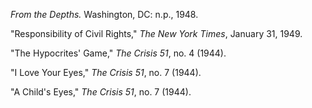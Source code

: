 *From the Depths.* Washington, DC: n.p., 1948. 

"Responsibility of Civil Rights," *The New York Times*, January 31, 1949.

"The Hypocrites' Game," *The Crisis 51*, no. 4 (1944).

"I Love Your Eyes," *The Crisis 51*, no. 7 (1944).

"A Child's Eyes," *The Crisis 51*, no. 7 (1944).
